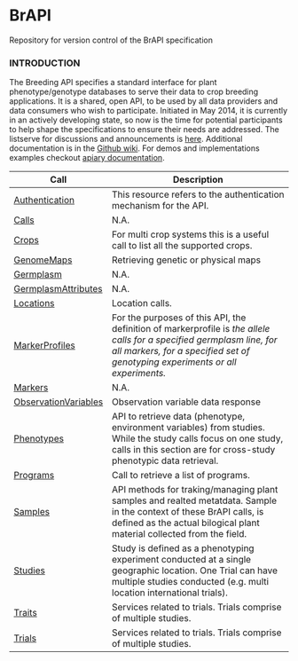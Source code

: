 # BrAPI
Repository for version control of the BrAPI specification

### INTRODUCTION


The Breeding API specifies a standard interface for plant phenotype/genotype databases to serve their data to crop breeding applications. It is a shared, open API, to be used by all data providers and data consumers who wish to participate. Initiated in May 2014, it is currently in an actively developing state, so now is the time for potential participants to help shape the specifications to ensure their needs are addressed. The listserve for discussions and announcements is [here](http://mail2.sgn.cornell.edu/cgi-bin/mailman/listinfo/plant-breeding-api). Additional documentation is in the [Github wiki](https://github.com/plantbreeding/API/wiki).
For demos and implementations examples checkout [apiary documentation](http://docs.brapi.apiary.io/).


Call | Description 
------------ | -------------
[Authentication](https://github.com/plantbreeding/API/blob/master/Specification/Authentication/) | This resource refers to the authentication mechanism for the API.
[Calls](https://github.com/plantbreeding/API/blob/master/Specification/Calls/) | N.A.
[Crops](https://github.com/plantbreeding/API/blob/master/Specification/Crops/) | For multi crop systems this is a useful call to list all the supported crops.
[GenomeMaps](https://github.com/plantbreeding/API/blob/master/Specification/GenomeMaps/) | Retrieving genetic or physical maps
[Germplasm](https://github.com/plantbreeding/API/blob/master/Specification/Germplasm/) |  N.A.
[GermplasmAttributes](https://github.com/plantbreeding/API/blob/master/Specification/GermplasmAttributes/) | N.A.
[Locations](https://github.com/plantbreeding/API/blob/master/Specification/Locations/) | Location calls.
[MarkerProfiles](https://github.com/plantbreeding/API/blob/master/Specification/MarkerProfiles/) | For the purposes of this API, the definition of markerprofile is *the allele calls for a specified germplasm line, for all markers, for a specified set of genotyping experiments or all experiments.*
[Markers](https://github.com/plantbreeding/API/blob/master/Specification/Markers/) |  N.A.
[ObservationVariables](https://github.com/plantbreeding/API/blob/master/Specification/ObservationVariables/) | Observation variable data response
[Phenotypes](https://github.com/plantbreeding/API/blob/master/Specification/Phenotypes/) | API to retrieve data (phenotype, environment variables) from studies. While the study calls focus on one study, calls in this section are for cross-study phenotypic data retrieval.
[Programs](https://github.com/plantbreeding/API/blob/master/Specification/Programs/) | Call to retrieve a list of programs.
[Samples](https://github.com/plantbreeding/API/blob/master/Specification/Samples/) | API methods for traking/managing plant samples and realted metatdata. Sample in the context of these BrAPI calls, is defined as the actual bilogical plant material collected from the field.
[Studies](https://github.com/plantbreeding/API/blob/master/Specification/Studies/) | Study is defined as a phenotyping experiment conducted at a single geographic location. One Trial can have multiple studies conducted (e.g. multi location international trials).
[Traits](https://github.com/plantbreeding/API/blob/master/Specification/Traits/) | Services related to trials. Trials comprise of multiple studies.
[Trials](https://github.com/plantbreeding/API/blob/master/Specification/Trials/) | Services related to trials. Trials comprise of multiple studies.
